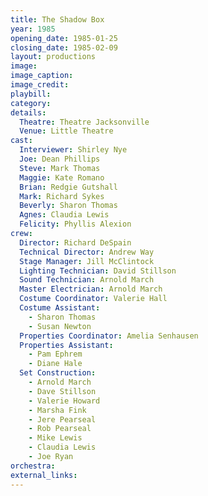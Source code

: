 ```yaml
---
title: The Shadow Box
year: 1985
opening_date: 1985-01-25
closing_date: 1985-02-09
layout: productions
image:
image_caption:
image_credit:
playbill: 
category: 
details:
  Theatre: Theatre Jacksonville
  Venue: Little Theatre
cast:
  Interviewer: Shirley Nye
  Joe: Dean Phillips
  Steve: Mark Thomas
  Maggie: Kate Romano
  Brian: Redgie Gutshall
  Mark: Richard Sykes
  Beverly: Sharon Thomas
  Agnes: Claudia Lewis
  Felicity: Phyllis Alexion
crew:
  Director: Richard DeSpain
  Technical Director: Andrew Way
  Stage Manager: Jill McClintock
  Lighting Technician: David Stillson
  Sound Technician: Arnold March
  Master Electrician: Arnold March
  Costume Coordinator: Valerie Hall
  Costume Assistant:
    - Sharon Thomas
    - Susan Newton
  Properties Coordinator: Amelia Senhausen
  Properties Assistant:
    - Pam Ephrem
    - Diane Hale
  Set Construction:
    - Arnold March
    - Dave Stillson
    - Valerie Howard
    - Marsha Fink
    - Jere Pearseal
    - Rob Pearseal
    - Mike Lewis
    - Claudia Lewis
    - Joe Ryan
orchestra:
external_links:
---
```


